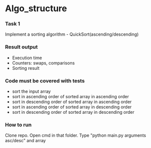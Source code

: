 # Algo_structure
### Task 1
Implement a sorting algorithm - QuickSort(ascending/descending)

  ### Result output
  + Execution time
  + Counters: swaps, comparisons 
  + Sorting result
  
  ###  Code must be covered with tests
  + sort the input array
  + sort in ascending order of sorted array in ascending order
  + sort in descending order of sorted array in ascending order
  + sort in ascending order of sorted array in descending order
  + sort in descending order of sorted array in descending order
  
  ### How to run

  Clone repo.
  Open cmd in that folder.
  Type "python main.py arguments asc/desc" and array